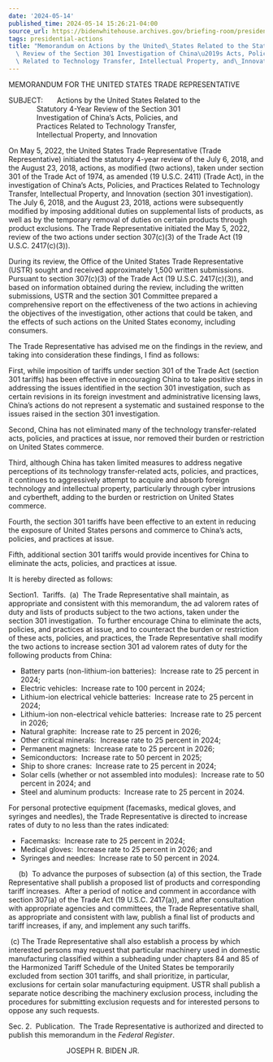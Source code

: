 ```yaml
---
date: '2024-05-14'
published_time: 2024-05-14 15:26:21-04:00
source_url: https://bidenwhitehouse.archives.gov/briefing-room/presidential-actions/2024/05/14/memorandum-on-actions-by-the-united-states-related-to-the-statutory-4-year-review-of-the-section-301-investigation-of-chinas-acts-policies-and-practices-related-to-technology-transfer-intellectua/
tags: presidential-actions
title: "Memorandum on Actions by the United\_States Related to the Statutory 4-Year\
  \ Review of the Section 301 Investigation of China\u2019s Acts, Policies, and Practices\
  \ Related to Technology Transfer, Intellectual Property, and\_Innovation"
---
```

 
MEMORANDUM FOR THE UNITED STATES TRADE REPRESENTATIVE  
  
SUBJECT:       Actions by the United States Related to the  
              Statutory 4-Year Review of the Section 301  
              Investigation of China’s Acts, Policies, and  
              Practices Related to Technology Transfer,  
              Intellectual Property, and Innovation  
  
  
On May 5, 2022, the United States Trade Representative (Trade
Representative) initiated the statutory 4-year review of the July 6,
2018, and the August 23, 2018, actions, as modified (two actions), taken
under section 301 of the Trade Act of 1974, as amended (19 U.S.C. 2411)
(Trade Act), in the investigation of China’s Acts, Policies, and
Practices Related to Technology Transfer, Intellectual Property, and
Innovation (section 301 investigation).  The July 6, 2018, and the
August 23, 2018, actions were subsequently modified by imposing
additional duties on supplemental lists of products, as well as by the
temporary removal of duties on certain products through product
exclusions. The Trade Representative initiated the May 5, 2022, review
of the two actions under section 307(c)(3) of the Trade Act (19 U.S.C.
2417(c)(3)).  
  
During its review, the Office of the United States Trade Representative
(USTR) sought and received approximately 1,500 written submissions. 
Pursuant to section 307(c)(3) of the Trade Act (19 U.S.C. 2417(c)(3)),
and based on information obtained during the review, including the
written submissions, USTR and the section 301 Committee prepared a
comprehensive report on the effectiveness of the two actions in
achieving the objectives of the investigation, other actions that could
be taken, and the effects of such actions on the United States economy,
including consumers.  
  
The Trade Representative has advised me on the findings in the review,
and taking into consideration these findings, I find as follows:  
  
First, while imposition of tariffs under section 301 of the Trade Act
(section 301 tariffs) has been effective in encouraging China to take
positive steps in addressing the issues identified in the section 301
investigation, such as certain revisions in its foreign investment and
administrative licensing laws, China’s actions do not represent a
systematic and sustained response to the issues raised in the section
301 investigation.   
  
Second, China has not eliminated many of the technology transfer-related
acts, policies, and practices at issue, nor removed their burden or
restriction on United States commerce.   
  
Third, although China has taken limited measures to address negative
perceptions of its technology transfer-related acts, policies, and
practices, it continues to aggressively attempt to acquire and absorb
foreign technology and intellectual property, particularly through cyber
intrusions and cybertheft, adding to the burden or restriction on United
States commerce.   
  
Fourth, the section 301 tariffs have been effective to an extent in
reducing the exposure of United States persons and commerce to China’s
acts, policies, and practices at issue.  
  
Fifth, additional section 301 tariffs would provide incentives for China
to eliminate the acts, policies, and practices at issue.  
  
It is hereby directed as follows:  
  
Section1.  Tariffs.  (a)  The Trade Representative shall maintain, as
appropriate and consistent with this memorandum, the ad valorem rates of
duty and lists of products subject to the two actions, taken under the
section 301 investigation.  To further encourage China to eliminate the
acts, policies, and practices at issue, and to counteract the burden or
restriction of these acts, policies, and practices, the Trade
Representative shall modify the two actions to increase section 301 ad
valorem rates of duty for the following products from China:

-   Battery parts (non-lithium-ion batteries):  Increase rate to 25
    percent in 2024;
-   Electric vehicles:  Increase rate to 100 percent in 2024;
-   Lithium-ion electrical vehicle batteries:  Increase rate to 25
    percent in 2024;
-   Lithium-ion non-electrical vehicle batteries:  Increase rate to 25
    percent in 2026;
-   Natural graphite:  Increase rate to 25 percent in 2026;
-   Other critical minerals:  Increase rate to 25 percent in 2024;
-   Permanent magnets:  Increase rate to 25 percent in 2026;
-   Semiconductors:  Increase rate to 50 percent in 2025;
-   Ship to shore cranes:  Increase rate to 25 percent in 2024;
-   Solar cells (whether or not assembled into modules):  Increase rate
    to 50 percent in 2024; and
-   Steel and aluminum products:  Increase rate to 25 percent in 2024.

For personal protective equipment (facemasks, medical gloves, and
syringes and needles), the Trade Representative is directed to increase
rates of duty to no less than the rates indicated:

-   Facemasks:  Increase rate to 25 percent in 2024;
-   Medical gloves:  Increase rate to 25 percent in 2026; and
-   Syringes and needles:  Increase rate to 50 percent in 2024.

     (b)  To advance the purposes of subsection (a) of this section, the
Trade Representative shall publish a proposed list of products and
corresponding tariff increases.  After a period of notice and comment in
accordance with section 307(a) of the Trade Act (19 U.S.C. 2417(a)), and
after consultation with appropriate agencies and committees, the Trade
Representative shall, as appropriate and consistent with law, publish a
final list of products and tariff increases, if any, and implement any
such tariffs.  
  
 (c) The Trade Representative shall also establish a process by which
interested persons may request that particular machinery used in
domestic manufacturing classified within a subheading under chapters 84
and 85 of the Harmonized Tariff Schedule of the United States be
temporarily excluded from section 301 tariffs, and shall prioritize, in
particular, exclusions for certain solar manufacturing equipment. USTR
shall publish a separate notice describing the machinery exclusion
process, including the procedures for submitting exclusion requests and
for interested persons to oppose any such requests.  
  
Sec. 2.  Publication.  The Trade Representative is authorized and
directed to publish this memorandum in the *Federal Register*.  
  
  
  
                             JOSEPH R. BIDEN JR.
